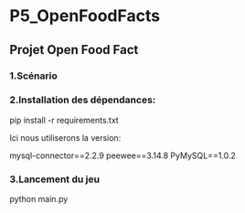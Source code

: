 # P5_OpenFoodFacts

## Projet Open Food Fact

### 1.Scénario



### 2.Installation des dépendances:

pip install -r requirements.txt

Ici nous utiliserons la version: 

mysql-connector==2.2.9
peewee==3.14.8
PyMySQL==1.0.2

### 3.Lancement du jeu

python main.py
